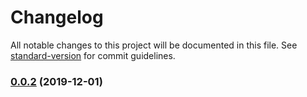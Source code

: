 # Changelog

All notable changes to this project will be documented in this file. See [standard-version](https://github.com/conventional-changelog/standard-version) for commit guidelines.

### [0.0.2](https://github.com/gospime/passport-remember-me/compare/v0.0.1...v0.0.2) (2019-12-01)
